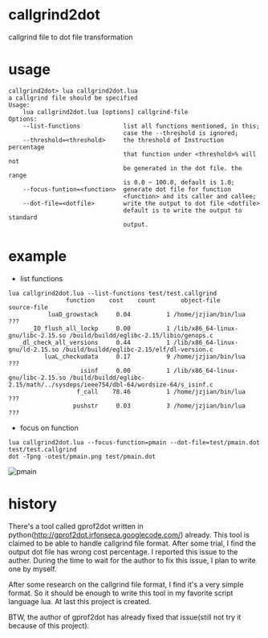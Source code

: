 callgrind2dot
=============

callgrind file to dot file transformation

usage
=====

```
callgrind2dot> lua callgrind2dot.lua
a callgrind file should be specified
Usage:
    lua callgrind2dot.lua [options] callgrind-file
Options:
    --list-functions            list all functions mentioned, in this;
                                case the --threshold is ignored;
    --threshold=<threshold>     the threshold of Instruction percentage
                                that function under <threshold>% will not
                                be generated in the dot file. the range
                                is 0.0 ~ 100.0, default is 1.0;
    --focus-funtion=<function>  generate dot file for function
                                <function> and its caller and callee;
    --dot-file=<dotfile>        write the output to dot file <dotfile>
                                default is to write the output to standard
                                output.
```

example
=======

* list functions
```
lua callgrind2dot.lua --list-functions test/test.callgrind
                function    cost    count       object-file      source-file
           luaD_growstack     0.04          1 /home/jzjian/bin/lua           ???                           
      _IO_flush_all_lockp     0.00          1 /lib/x86_64-linux-gnu/libc-2.15.so /build/buildd/eglibc-2.15/libio/genops.c
   _dl_check_all_versions     0.44          1 /lib/x86_64-linux-gnu/ld-2.15.so /build/buildd/eglibc-2.15/elf/dl-version.c
          luaL_checkudata     0.17          9 /home/jzjian/bin/lua           ???                           
                    isinf     0.00          1 /lib/x86_64-linux-gnu/libc-2.15.so /build/buildd/eglibc-2.15/math/../sysdeps/ieee754/dbl-64/wordsize-64/s_isinf.c
                   f_call    78.46          1 /home/jzjian/bin/lua           ???                           
                  pushstr     0.03          3 /home/jzjian/bin/lua           ???                           
```

* focus on function
```
lua callgrind2dot.lua --focus-function=pmain --dot-file=test/pmain.dot test/test.callgrind
dot -Tpng -otest/pmain.png test/pmain.dot
```
![pmain](https://raw.github.com/zenkj/callgrind2dot/master/test/pmain.png)

history
=======

There's a tool called gprof2dot written in python(http://gprof2dot.jrfonseca.googlecode.com/) already.
This tool is claimed to be able to handle callgrind file format. After some trial, I find the output dot file
has wrong cost percentage. I reported this issue to the auther. During the time to wait for the author to fix
this issue, I plan to write one by myself.

After some research on the callgrind file format, I find it's a very simple format. So it should be enough
to write this tool in my favorite script language lua. At last this project is created.

BTW, the author of gprof2dot has already fixed that issue(still not try it because of this project).
